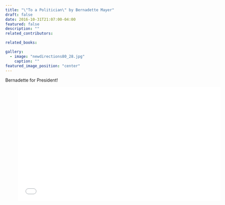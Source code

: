 ```yaml
---
title: "\"To a Politician\" by Bernadette Mayer"
draft: false
date: 2016-10-31T21:07:00-04:00
featured: false
description: ""
related_contributors:

related_books:

gallery:
  - image: "newdirections80_28.jpg"
    caption: ""
featured_image_position: "center"
---
```


Bernadette for President!

<figure data-type="video">

<iframe class="embedly-embed" src="//cdn.embedly.com/widgets/media.html?src=https%3A%2F%2Fwww.youtube.com%2Fembed%2Fs9o6Ktm_zvY%3Ffeature%3Doembed&amp;url=http%3A%2F%2Fwww.youtube.com%2Fwatch%3Fv%3Ds9o6Ktm_zvY&amp;image=https%3A%2F%2Fi.ytimg.com%2Fvi%2Fs9o6Ktm_zvY%2Fhqdefault.jpg&amp;key=31a2d8b5de5447f0b129e81f50af7b5b&amp;type=text%2Fhtml&amp;schema=youtube" width="640" height="360" scrolling="no" frameborder="0" allowfullscreen=""></iframe>

</figure>
